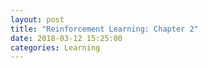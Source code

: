 ```yaml
---
layout: post
title: "Reinforcement Learning: Chapter 2"
date: 2018-03-12 15:25:00
categories: Learning
---
```


